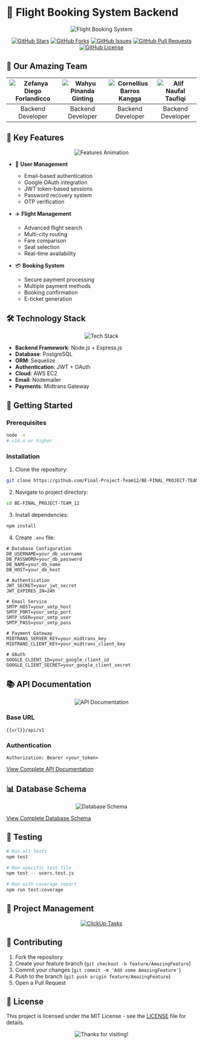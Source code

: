 # 🛫 Flight Booking System Backend
<div align="center">

![Flight Booking System](https://readme-typing-svg.demolab.com?font=Fira+Code&size=30&duration=3000&pause=1000&color=38F77CFF&center=true&vCenter=true&width=435&lines=Flight+Booking+System;Backend+Development;Team+12+Project)

[![GitHub Stars](https://img.shields.io/github/stars/Final-Project-Team12/BE-FINAL_PROJECT-TEAM_12?style=social)](https://github.com/Final-Project-Team12/BE-FINAL_PROJECT-TEAM_12/stargazers)
[![GitHub Forks](https://img.shields.io/github/forks/Final-Project-Team12/BE-FINAL_PROJECT-TEAM_12?style=social)](https://github.com/Final-Project-Team12/BE-FINAL_PROJECT-TEAM_12/network/members)
[![GitHub Issues](https://img.shields.io/github/issues/Final-Project-Team12/BE-FINAL_PROJECT-TEAM_12)](https://github.com/Final-Project-Team12/BE-FINAL_PROJECT-TEAM_12/issues)
[![GitHub Pull Requests](https://img.shields.io/github/issues-pr/Final-Project-Team12/BE-FINAL_PROJECT-TEAM_12)](https://github.com/Final-Project-Team12/BE-FINAL_PROJECT-TEAM_12/pulls)
[![GitHub License](https://img.shields.io/github/license/Final-Project-Team12/BE-FINAL_PROJECT-TEAM_12)](https://github.com/Final-Project-Team12/BE-FINAL_PROJECT-TEAM_12/blob/main/LICENSE)

</div>

## 👥 Our Amazing Team

<div align="center">

| <img src="https://readme-typing-svg.demolab.com?font=Fira+Code&size=15&duration=1000&pause=100&color=FF7F50&center=true&vCenter=true&repeat=false&width=435&lines=Zefanya+Diego+Forlandicco" alt="Zefanya Diego Forlandicco" /> | <img src="https://readme-typing-svg.demolab.com?font=Fira+Code&size=15&duration=1000&pause=100&color=FF7F50&center=true&vCenter=true&repeat=false&width=435&lines=Wahyu+Pinanda+Ginting" alt="Wahyu Pinanda Ginting" /> | <img src="https://readme-typing-svg.demolab.com?font=Fira+Code&size=15&duration=1000&pause=100&color=FF7F50&center=true&vCenter=true&repeat=false&width=435&lines=Cornellius+Barros+Kangga" alt="Cornellius Barros Kangga" /> | <img src="https://readme-typing-svg.demolab.com?font=Fira+Code&size=15&duration=1000&pause=100&color=FF7F50&center=true&vCenter=true&repeat=false&width=435&lines=Alif+Naufal+Taufiqi" alt="Alif Naufal Taufiqi" /> |
|:---:|:---:|:---:|:---:|
| Backend Developer | Backend Developer | Backend Developer | Backend Developer |

</div>

## 🌟 Key Features

<div align="center">

![Features Animation](https://readme-typing-svg.demolab.com?font=Fira+Code&size=20&duration=2000&pause=1000&color=38F77CFF&center=true&vCenter=true&width=435&lines=User+Management;Flight+Search;Secure+Payments;Real-time+Notifications)

</div>

- 🔐 **User Management**
  - Email-based authentication
  - Google OAuth integration
  - JWT token-based sessions
  - Password recovery system
  - OTP verification

- ✈️ **Flight Management**
  - Advanced flight search
  - Multi-city routing
  - Fare comparison
  - Seat selection
  - Real-time availability

- 💳 **Booking System**
  - Secure payment processing
  - Multiple payment methods
  - Booking confirmation
  - E-ticket generation

## 🛠️ Technology Stack

<div align="center">

![Tech Stack](https://readme-typing-svg.demolab.com?font=Fira+Code&size=20&duration=2000&pause=1000&color=38F77CFF&center=true&vCenter=true&width=435&lines=Node.js;Express.js;PostgreSQL;Sequelize+ORM;JWT;Midtrans)

</div>

- **Backend Framework**: Node.js + Express.js
- **Database**: PostgreSQL
- **ORM**: Sequelize
- **Authentication**: JWT + OAuth
- **Cloud**: AWS EC2
- **Email**: Nodemailer
- **Payments**: Midtrans Gateway

## 🚀 Getting Started

### Prerequisites

```bash
node -v
# v14.x or higher
```

### Installation

1. Clone the repository:
```bash
git clone https://github.com/Final-Project-Team12/BE-FINAL_PROJECT-TEAM_12
```

2. Navigate to project directory:
```bash
cd BE-FINAL_PROJECT-TEAM_12
```

3. Install dependencies:
```bash
npm install
```

4. Create `.env` file:
```env
# Database Configuration
DB_USERNAME=your_db_username
DB_PASSWORD=your_db_password
DB_NAME=your_db_name
DB_HOST=your_db_host

# Authentication
JWT_SECRET=your_jwt_secret
JWT_EXPIRES_IN=24h

# Email Service
SMTP_HOST=your_smtp_host
SMTP_PORT=your_smtp_port
SMTP_USER=your_smtp_user
SMTP_PASS=your_smtp_pass

# Payment Gateway
MIDTRANS_SERVER_KEY=your_midtrans_key
MIDTRANS_CLIENT_KEY=your_midtrans_client_key

# OAuth
GOOGLE_CLIENT_ID=your_google_client_id
GOOGLE_CLIENT_SECRET=your_google_client_secret
```

## 📚 API Documentation

<div align="center">

![API Documentation](https://readme-typing-svg.demolab.com?font=Fira+Code&size=20&duration=2000&pause=1000&color=38F77CFF&center=true&vCenter=true&width=435&lines=RESTful+API;Comprehensive+Endpoints;Secure+Authentication;Clear+Documentation)

</div>

### Base URL
```
{{url}}/api/v1
```

### Authentication
```http
Authorization: Bearer <your_token>
```

[View Complete API Documentation](./API.md)

## 📊 Database Schema

<div align="center">

![Database Schema](https://readme-typing-svg.demolab.com?font=Fira+Code&size=20&duration=2000&pause=1000&color=38F77CFF&center=true&vCenter=true&width=435&lines=PostgreSQL;Prisma+ORM;Efficient+Design;Scalable+Structure)

</div>

[View Complete Database Schema](./SCHEMA.md)

## 🧪 Testing

```bash
# Run all tests
npm test

# Run specific test file
npm test -- users.test.js

# Run with coverage report
npm run test:coverage
```

## 📝 Project Management

<div align="center">

[![ClickUp Tasks](https://img.shields.io/badge/ClickUp-Tasks-7B68EE)](https://app.clickup.com/9018681465/v/b/8crwa3t-458)

</div>

## 🤝 Contributing

1. Fork the repository
2. Create your feature branch (`git checkout -b feature/AmazingFeature`)
3. Commit your changes (`git commit -m 'Add some AmazingFeature'`)
4. Push to the branch (`git push origin feature/AmazingFeature`)
5. Open a Pull Request

## 📜 License

This project is licensed under the MIT License - see the [LICENSE](LICENSE) file for details.

<div align="center">

![Thanks for visiting!](https://readme-typing-svg.demolab.com?font=Fira+Code&size=24&duration=3000&pause=1000&color=38F77CFF&center=true&vCenter=true&width=435&lines=Thanks+for+visiting!;Star+if+you+like+it!+⭐)

</div>
